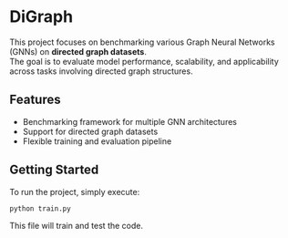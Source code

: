 # DiGraph

This project focuses on benchmarking various Graph Neural Networks (GNNs) on **directed graph datasets**.  
The goal is to evaluate model performance, scalability, and applicability across tasks involving directed graph structures.

## Features
- Benchmarking framework for multiple GNN architectures  
- Support for directed graph datasets  
- Flexible training and evaluation pipeline  

## Getting Started
To run the project, simply execute:
```bash
python train.py
```

This file will train and test the code.
